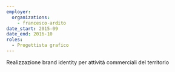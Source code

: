 ```yaml
---
employer:
  organizations:
    - francesco-ardito
date_start: 2015-09
date_end: 2016-10
roles:
  - Progettista grafico
---
```


Realizzazione brand identity per attività commerciali del territorio
